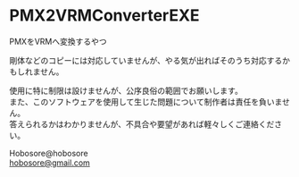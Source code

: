 # PMX2VRMConverterEXE
PMXをVRMへ変換するやつ

剛体などのコピーには対応していませんが、やる気が出ればそのうち対応するかもしれません。  
  
  
使用に特に制限は設けませんが、公序良俗の範囲でお願いします。  
また、このソフトウェアを使用して生じた問題について制作者は責任を負いません。  
答えられるかはわかりませんが、不具合や要望があれば軽々しくご連絡ください。  
  
  
Hobosore@hobosore  
hobosore@gmail.com  
